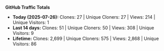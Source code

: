 
**GitHub Traffic Totals**

- **Today (2025-07-26):** Clones: 27 | Unique Cloners: 27 | Views: 214 | Unique Visitors: 1
- **Last 14 days:** Clones: 51 | Unique Cloners: 50 | Views: 308 | Unique Visitors: 9
- **Lifetime:** Clones: 2,699 | Unique Cloners: 575 | Views: 2,868 | Unique Visitors: 86
